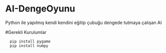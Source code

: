# AI-DengeOyunu
Python ile yapılmış kendi kendini eğitip çubuğu dengede tutmaya çalışan AI


#Gerekli Kurulumlar
``` 
  pip install pygame
  pip install numpy

```
